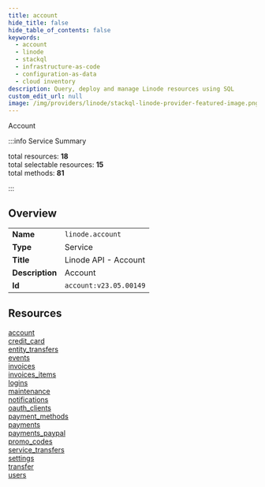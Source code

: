 ```yaml
---
title: account
hide_title: false
hide_table_of_contents: false
keywords:
  - account
  - linode
  - stackql
  - infrastructure-as-code
  - configuration-as-data
  - cloud inventory
description: Query, deploy and manage Linode resources using SQL
custom_edit_url: null
image: /img/providers/linode/stackql-linode-provider-featured-image.png
---
```

Account  
    
:::info Service Summary

<div class="row">
<div class="providerDocColumn">
<span>total resources:&nbsp;<b>18</b></span><br />
<span>total selectable resources:&nbsp;<b>15</b></span><br />
<span>total methods:&nbsp;<b>81</b></span><br />
</div>
</div>

:::

## Overview
<table><tbody>
<tr><td><b>Name</b></td><td><code>linode.account</code></td></tr>
<tr><td><b>Type</b></td><td>Service</td></tr>
<tr><td><b>Title</b></td><td>Linode API - Account</td></tr>
<tr><td><b>Description</b></td><td>Account</td></tr>
<tr><td><b>Id</b></td><td><code>account:v23.05.00149</code></td></tr>
</tbody></table>

## Resources
<div class="row">
<div class="providerDocColumn">
<a href="/providers/linode/account/account/">account</a><br />
<a href="/providers/linode/account/credit_card/">credit_card</a><br />
<a href="/providers/linode/account/entity_transfers/">entity_transfers</a><br />
<a href="/providers/linode/account/events/">events</a><br />
<a href="/providers/linode/account/invoices/">invoices</a><br />
<a href="/providers/linode/account/invoices_items/">invoices_items</a><br />
<a href="/providers/linode/account/logins/">logins</a><br />
<a href="/providers/linode/account/maintenance/">maintenance</a><br />
<a href="/providers/linode/account/notifications/">notifications</a><br />
</div>
<div class="providerDocColumn">
<a href="/providers/linode/account/oauth_clients/">oauth_clients</a><br />
<a href="/providers/linode/account/payment_methods/">payment_methods</a><br />
<a href="/providers/linode/account/payments/">payments</a><br />
<a href="/providers/linode/account/payments_paypal/">payments_paypal</a><br />
<a href="/providers/linode/account/promo_codes/">promo_codes</a><br />
<a href="/providers/linode/account/service_transfers/">service_transfers</a><br />
<a href="/providers/linode/account/settings/">settings</a><br />
<a href="/providers/linode/account/transfer/">transfer</a><br />
<a href="/providers/linode/account/users/">users</a><br />
</div>
</div>
